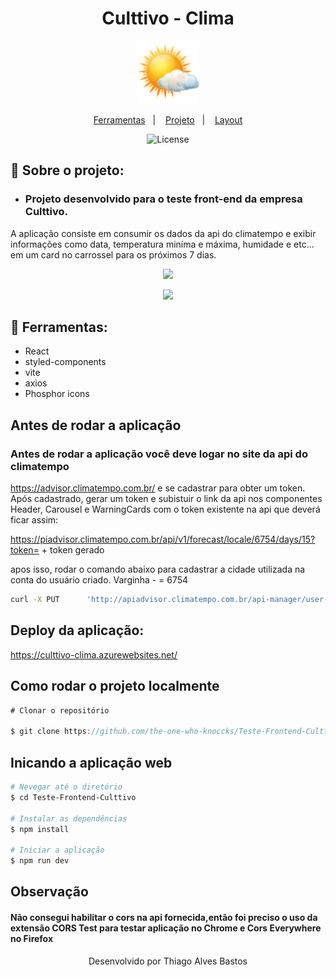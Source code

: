 <h1 align="center">
 Culttivo - Clima
</h1>

<p align="center">
    <img src="./src/assets/sol-com-nuvens.png" width="100px"/>
</p>

<p align="center">
  <a href="#tecnologias">Ferramentas</a>&nbsp;&nbsp;&nbsp;|&nbsp;&nbsp;&nbsp;
  <a href="#projeto">Projeto</a>&nbsp;&nbsp;&nbsp;|&nbsp;&nbsp;&nbsp;
  <a href="#layout">Layout</a>
</p>

<p align="center">
  <img alt="License" src="https://img.shields.io/static/v1?label=license&message=MIT&color=49AA26&labelColor=000000">
</p>




<h2 id="objetivo">🚀 <b>Sobre o projeto:</b></h2>

- ### Projeto desenvolvido para o teste front-end da empresa Culttivo.

A aplicação consiste em consumir os dados da api do climatempo e exibir informações como data, temperatura miníma e máxima, humidade e etc... em um card no carrossel para os próximos 7 dias.



<p align="center">
    <img src="https://ik.imagekit.io/hld13bjzb1/Captura%20de%20tela%20de%202023-08-23%2010-31-17_4Nog7rcjA.png?updatedAt=1692797559204" width="700px" />
</p>


<p align="center">
    <img src="https://ik.imagekit.io/hld13bjzb1/Captura%20de%20tela%20de%202023-08-23%2010-30-56_ynft_lhKo.png?updatedAt=1692797559113" width="700px"/>
</p>




<h2 id="tecnologias">🔧 <b>Ferramentas:</b></h2>

- React
- styled-components
- vite
- axios
- Phosphor icons


## Antes de rodar a aplicação
### Antes de rodar a aplicação você deve logar no site da api do climatempo
https://advisor.climatempo.com.br/ e se cadastrar para obter um token. Após cadastrado, gerar um token e subistuir o link da api nos componentes Header, Carousel e WarningCards com o token existente na api que deverá ficar assim:

https://piadvisor.climatempo.com.br/api/v1/forecast/locale/6754/days/15?token= + token gerado

apos isso, rodar o comando abaixo para cadastrar a cidade utilizada na conta do usuário criado. Varginha - = 6754

```bash
curl -X PUT      'http://apiadvisor.climatempo.com.br/api-manager/user-token/82e86be1f7896dd48ad916a8bf79a997/locales'          -H 'Content-Type: application/x-www-form-urlencoded'          -d 'localeId[]=6754'
```


## Deploy da aplicação: 

https://culttivo-clima.azurewebsites.net/

## Como rodar o projeto localmente

```javascript
# Clonar o repositório

$ git clone https://github.com/the-one-who-knoccks/Teste-Frontend-Culttivo.git
```



## Inicando a aplicação web
```bash
# Nevegar até o diretório
$ cd Teste-Frontend-Culttivo

# Instalar as dependências
$ npm install

# Iniciar a aplicação
$ npm run dev
```

## Observação
#### Não consegui habilitar o cors na api fornecida,então foi preciso o uso da extensão CORS Test para testar aplicação no Chrome e Cors Everywhere no Firefox



<p align="center">
  Desenvolvido por Thiago Alves Bastos
</p>

